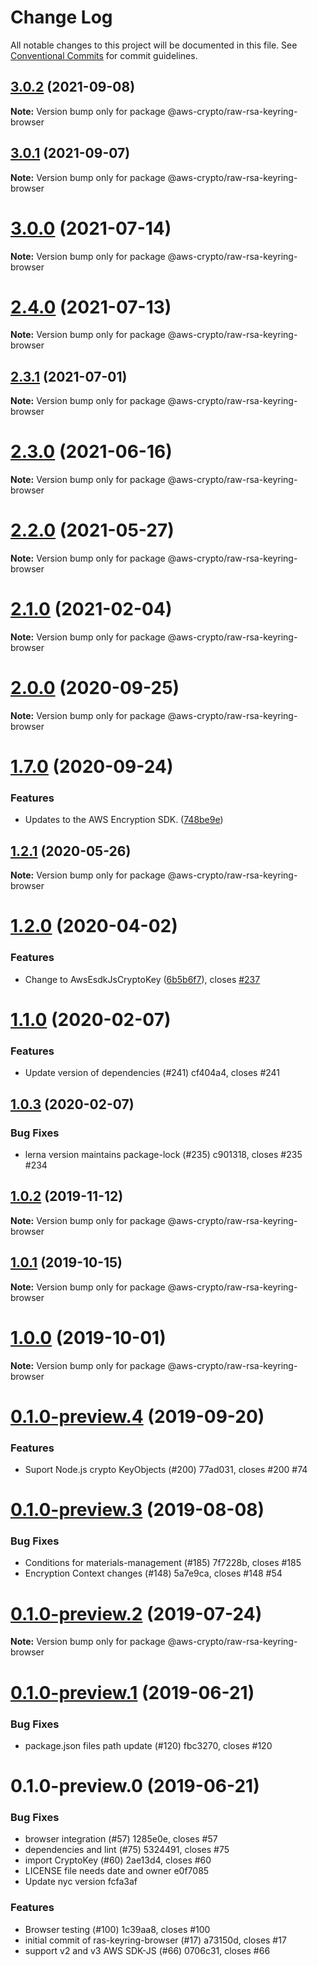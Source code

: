 # Change Log

All notable changes to this project will be documented in this file.
See [Conventional Commits](https://conventionalcommits.org) for commit guidelines.

## [3.0.2](https://github.com/aws/aws-encryption-sdk-javascript/compare/v3.0.0...v3.0.2) (2021-09-08)

**Note:** Version bump only for package @aws-crypto/raw-rsa-keyring-browser





## [3.0.1](https://github.com/aws/aws-encryption-sdk-javascript/compare/v3.0.0...v3.0.1) (2021-09-07)

**Note:** Version bump only for package @aws-crypto/raw-rsa-keyring-browser





# [3.0.0](https://github.com/aws/aws-encryption-sdk-javascript/compare/v2.4.0...v3.0.0) (2021-07-14)

**Note:** Version bump only for package @aws-crypto/raw-rsa-keyring-browser





# [2.4.0](https://github.com/aws/aws-encryption-sdk-javascript/compare/v2.3.1...v2.4.0) (2021-07-13)

**Note:** Version bump only for package @aws-crypto/raw-rsa-keyring-browser





## [2.3.1](https://github.com/aws/aws-encryption-sdk-javascript/compare/v2.3.0...v2.3.1) (2021-07-01)

**Note:** Version bump only for package @aws-crypto/raw-rsa-keyring-browser





# [2.3.0](https://github.com/aws/aws-encryption-sdk-javascript/compare/v2.2.1...v2.3.0) (2021-06-16)

**Note:** Version bump only for package @aws-crypto/raw-rsa-keyring-browser





# [2.2.0](https://github.com/aws/private-aws-encryption-sdk-javascript-staging/compare/@aws-crypto/raw-rsa-keyring-browser@2.1.0...@aws-crypto/raw-rsa-keyring-browser@2.2.0) (2021-05-27)

**Note:** Version bump only for package @aws-crypto/raw-rsa-keyring-browser





# [2.1.0](https://github.com/aws/aws-encryption-sdk-javascript/compare/@aws-crypto/raw-rsa-keyring-browser@2.0.0...@aws-crypto/raw-rsa-keyring-browser@2.1.0) (2021-02-04)

**Note:** Version bump only for package @aws-crypto/raw-rsa-keyring-browser





# [2.0.0](https://github.com/aws/private-aws-encryption-sdk-javascript-staging/compare/@aws-crypto/raw-rsa-keyring-browser@1.7.0...@aws-crypto/raw-rsa-keyring-browser@2.0.0) (2020-09-25)

**Note:** Version bump only for package @aws-crypto/raw-rsa-keyring-browser





# [1.7.0](https://github.com/aws/private-aws-encryption-sdk-javascript-staging/compare/@aws-crypto/raw-rsa-keyring-browser@1.2.1...@aws-crypto/raw-rsa-keyring-browser@1.7.0) (2020-09-24)


### Features

* Updates to the AWS Encryption SDK. ([748be9e](https://github.com/aws/private-aws-encryption-sdk-javascript-staging/commit/748be9e1799d999a350e9cafbf902d43aeab0aa5))





## [1.2.1](https://github.com/aws/aws-encryption-sdk-javascript/compare/@aws-crypto/raw-rsa-keyring-browser@1.2.0...@aws-crypto/raw-rsa-keyring-browser@1.2.1) (2020-05-26)

**Note:** Version bump only for package @aws-crypto/raw-rsa-keyring-browser





# [1.2.0](https://github.com/aws/aws-encryption-sdk-javascript/compare/@aws-crypto/raw-rsa-keyring-browser@1.1.0...@aws-crypto/raw-rsa-keyring-browser@1.2.0) (2020-04-02)


### Features

* Change to AwsEsdkJsCryptoKey ([6b5b6f7](https://github.com/aws/aws-encryption-sdk-javascript/commit/6b5b6f7db1792982a0e43cdec2699cba5ba581ef)), closes [#237](https://github.com/aws/aws-encryption-sdk-javascript/issues/237)





# [1.1.0](/compare/@aws-crypto/raw-rsa-keyring-browser@1.0.3...@aws-crypto/raw-rsa-keyring-browser@1.1.0) (2020-02-07)


### Features

* Update version of dependencies (#241) cf404a4, closes #241





## [1.0.3](/compare/@aws-crypto/raw-rsa-keyring-browser@1.0.2...@aws-crypto/raw-rsa-keyring-browser@1.0.3) (2020-02-07)


### Bug Fixes

* lerna version maintains package-lock (#235) c901318, closes #235 #234





## [1.0.2](/compare/@aws-crypto/raw-rsa-keyring-browser@1.0.1...@aws-crypto/raw-rsa-keyring-browser@1.0.2) (2019-11-12)

**Note:** Version bump only for package @aws-crypto/raw-rsa-keyring-browser





## [1.0.1](/compare/@aws-crypto/raw-rsa-keyring-browser@1.0.0...@aws-crypto/raw-rsa-keyring-browser@1.0.1) (2019-10-15)

**Note:** Version bump only for package @aws-crypto/raw-rsa-keyring-browser





# [1.0.0](/compare/@aws-crypto/raw-rsa-keyring-browser@0.1.0-preview.4...@aws-crypto/raw-rsa-keyring-browser@1.0.0) (2019-10-01)

**Note:** Version bump only for package @aws-crypto/raw-rsa-keyring-browser





# [0.1.0-preview.4](/compare/@aws-crypto/raw-rsa-keyring-browser@0.1.0-preview.3...@aws-crypto/raw-rsa-keyring-browser@0.1.0-preview.4) (2019-09-20)


### Features

* Suport Node.js crypto KeyObjects (#200) 77ad031, closes #200 #74





# [0.1.0-preview.3](/compare/@aws-crypto/raw-rsa-keyring-browser@0.1.0-preview.2...@aws-crypto/raw-rsa-keyring-browser@0.1.0-preview.3) (2019-08-08)


### Bug Fixes

* Conditions for materials-management (#185) 7f7228b, closes #185
* Encryption Context changes (#148) 5a7e9ca, closes #148 #54





# [0.1.0-preview.2](/compare/@aws-crypto/raw-rsa-keyring-browser@0.1.0-preview.1...@aws-crypto/raw-rsa-keyring-browser@0.1.0-preview.2) (2019-07-24)

**Note:** Version bump only for package @aws-crypto/raw-rsa-keyring-browser





# [0.1.0-preview.1](/compare/@aws-crypto/raw-rsa-keyring-browser@0.1.0-preview.0...@aws-crypto/raw-rsa-keyring-browser@0.1.0-preview.1) (2019-06-21)


### Bug Fixes

* package.json files path update (#120) fbc3270, closes #120





# 0.1.0-preview.0 (2019-06-21)


### Bug Fixes

* browser integration (#57) 1285e0e, closes #57
* dependencies and lint (#75) 5324491, closes #75
* import CryptoKey (#60) 2ae13d4, closes #60
* LICENSE file needs date and owner e0f7085
* Update nyc version fcfa3af


### Features

* Browser testing (#100) 1c39aa8, closes #100
* initial commit of ras-keyring-browser (#17) a73150d, closes #17
* support v2 and v3 AWS SDK-JS (#66) 0706c31, closes #66
